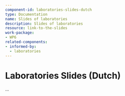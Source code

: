 ```yaml
---
component-id: laboratories-slides-dutch
type: Documentation
name: Slides of laboratories
description: Slides of laboratories
resource: link-to-the-slides
work-package:
- WP6
related-components:
- informed-by:
  - laboratories
---
```


# Laboratories Slides (Dutch)

...